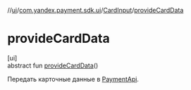 //[ui](../../../index.md)/[com.yandex.payment.sdk.ui](../index.md)/[CardInput](index.md)/[provideCardData](provide-card-data.md)

# provideCardData

[ui]\
abstract fun [provideCardData](provide-card-data.md)()

Передать карточные данные в [PaymentApi](../../../../core/core/com.yandex.payment.sdk.core/-payment-api/index.md).
